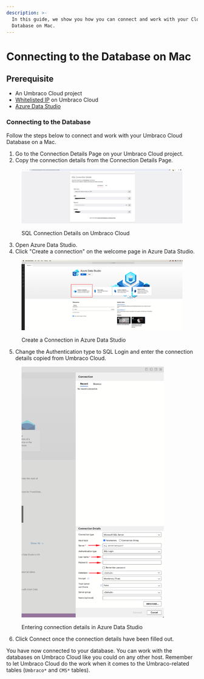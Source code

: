 ```yaml
---
description: >-
  In this guide, we show you how you can connect and work with your Cloud
  Database on Mac.
---
```


# Connecting to the Database on Mac

## Prerequisite

* An Umbraco Cloud project
* [Whitelisted IP](https://docs.umbraco.com/umbraco-cloud/databases/cloud-database#opening-the-firewall) on Umbraco Cloud
* [Azure Data Studio ](https://azure.microsoft.com/en-us/products/data-studio)

### Connecting to the Database

Follow the steps below to connect and work with your Umbraco Cloud Database on a Mac.

1. Go to the Connection Details Page on your Umbraco Cloud project.
2. Copy the connection details from the Connection Details Page.

<figure><img src="../../.gitbook/assets/image (2) (1) (1) (1).png" alt=""><figcaption><p>SQL Connection Details on Umbraco Cloud</p></figcaption></figure>

3. Open Azure Data Studio.
4. Click "Create a connection" on the welcome page in Azure Data Studio.

<figure><img src="../../.gitbook/assets/image (2) (1) (1).png" alt=""><figcaption><p>Create a Connection in Azure Data Studio</p></figcaption></figure>

5. Change the Authentication type to SQL Login and enter the connection details copied from Umbraco Cloud.

<div data-full-width="false">

<figure><img src="../../.gitbook/assets/image (3) (1) (1).png" alt="" width="375"><figcaption><p>Entering connection details in Azure Data Studio</p></figcaption></figure>

</div>

6. Click Connect once the connection details have been filled out.

You have now connected to your database. You can work with the databases on Umbraco Cloud like you could on any other host. Remember to let Umbraco Cloud do the work when it comes to the Umbraco-related tables (`Umbraco*` and `CMS*` tables).
